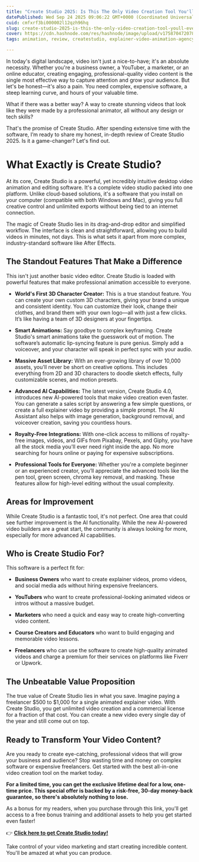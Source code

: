 ```yaml
---
title: "Create Studio 2025: Is This The Only Video Creation Tool You'll Ever Need?"
datePublished: Wed Sep 24 2025 09:06:22 GMT+0000 (Coordinated Universal Time)
cuid: cmfxrf3bi000002l12qzh96hq
slug: create-studio-2025-is-this-the-only-video-creation-tool-youll-ever-need
cover: https://cdn.hashnode.com/res/hashnode/image/upload/v1758704720786/28f022d4-d92c-4d79-9f9e-f73758fd1e1e.jpeg
tags: animation, review, createstudio, explainer-video-animation-agency

---
```


In today's digital landscape, video isn't just a nice-to-have; it's an absolute necessity. Whether you're a business owner, a YouTuber, a marketer, or an online educator, creating engaging, professional-quality video content is the single most effective way to capture attention and grow your audience. But let's be honest—it's also a pain. You need complex, expensive software, a steep learning curve, and hours of your valuable time.

What if there was a better way? A way to create stunning videos that look like they were made by a professional animator, all without any design or tech skills?

That's the promise of Create Studio. After spending extensive time with the software, I’m ready to share my honest, in-depth review of Create Studio 2025. Is it a game-changer? Let's find out.

# What Exactly is Create Studio?

At its core, Create Studio is a powerful, yet incredibly intuitive desktop video animation and editing software. It's a complete video studio packed into one platform. Unlike cloud-based solutions, it's a software that you install on your computer (compatible with both Windows and Mac), giving you full creative control and unlimited exports without being tied to an internet connection.

The magic of Create Studio lies in its drag-and-drop editor and simplified workflow. The interface is clean and straightforward, allowing you to build videos in minutes, not days. This is what sets it apart from more complex, industry-standard software like After Effects.

## The Standout Features That Make a Difference

This isn't just another basic video editor. Create Studio is loaded with powerful features that make professional animation accessible to everyone.

* **World's First 3D Character Creator:** This is a true standout feature. You can create your own custom 3D characters, giving your brand a unique and consistent identity. You can customize their look, change their clothes, and brand them with your own logo—all with just a few clicks. It’s like having a team of 3D designers at your fingertips.
    
* **Smart Animations:** Say goodbye to complex keyframing. Create Studio's smart animations take the guesswork out of motion. The software’s automatic lip-syncing feature is pure genius. Simply add a voiceover, and your character will speak in perfect sync with your audio.
    
* **Massive Asset Library:** With an ever-growing library of over 10,000 assets, you'll never be short on creative options. This includes everything from 2D and 3D characters to doodle sketch effects, fully customizable scenes, and motion presets.
    
* **Advanced AI Capabilities:** The latest version, Create Studio 4.0, introduces new AI-powered tools that make video creation even faster. You can generate a sales script by answering a few simple questions, or create a full explainer video by providing a simple prompt. The AI Assistant also helps with image generation, background removal, and voiceover creation, saving you countless hours.
    
* **Royalty-Free Integrations:** With one-click access to millions of royalty-free images, videos, and GIFs from Pixabay, Pexels, and Giphy, you have all the stock media you'll ever need right inside the app. No more searching for hours online or paying for expensive subscriptions.
    
* **Professional Tools for Everyone:** Whether you're a complete beginner or an experienced creator, you’ll appreciate the advanced tools like the pen tool, green screen, chroma key removal, and masking. These features allow for high-level editing without the usual complexity.
    

## Areas for Improvement

While Create Studio is a fantastic tool, it's not perfect. One area that could see further improvement is the AI functionality. While the new AI-powered video builders are a great start, the community is always looking for more, especially for more advanced AI capabilities.

## Who is Create Studio For?

This software is a perfect fit for:

* **Business Owners** who want to create explainer videos, promo videos, and social media ads without hiring expensive freelancers.
    
* **YouTubers** who want to create professional-looking animated videos or intros without a massive budget.
    
* **Marketers** who need a quick and easy way to create high-converting video content.
    
* **Course Creators and Educators** who want to build engaging and memorable video lessons.
    
* **Freelancers** who can use the software to create high-quality animated videos and charge a premium for their services on platforms like Fiverr or Upwork.
    

## The Unbeatable Value Proposition

The true value of Create Studio lies in what you save. Imagine paying a freelancer $500 to $1,000 for a single animated explainer video. With Create Studio, you get unlimited video creation and a commercial license for a fraction of that cost. You can create a new video every single day of the year and still come out on top.

## Ready to Transform Your Video Content?

Are you ready to create eye-catching, professional videos that will grow your business and audience? Stop wasting time and money on complex software or expensive freelancers. Get started with the best all-in-one video creation tool on the market today.

**For a limited time, you can get the exclusive lifetime deal for a low, one-time price. This special offer is backed by a risk-free, 30-day money-back guarantee, so there's absolutely nothing to lose.**

As a bonus for my readers, when you purchase through this link, you'll get access to a free bonus training and additional assets to help you get started even faster!

👉 [**Click here to get Create Studio today!**](https://aff.vidello.com/37289/131098)

Take control of your video marketing and start creating incredible content. You'll be amazed at what you can produce.